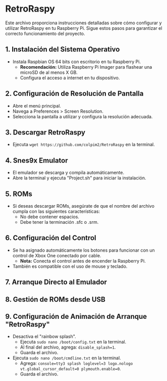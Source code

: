 # RetroRaspy

Este archivo proporciona instrucciones detalladas sobre cómo configurar y utilizar RetroRaspy en tu Raspberry Pi. Sigue estos pasos para garantizar el correcto funcionamiento del proyecto.

## 1. Instalación del Sistema Operativo

- Instala Raspbian OS 64 bits con escritorio en tu Raspberry Pi.
  - **Recomendación:** Utiliza Raspberry Pi Imager para flashear una microSD de al menos X GB.
  - Configura el acceso a internet en tu dispositivo.

## 2. Configuración de Resolución de Pantalla

- Abre el menú principal.
- Navega a Preferences > Screen Resolution.
- Selecciona la pantalla a utilizar y configura la resolución adecuada.


## 3. Descargar RetroRaspy

- Ejecuta `wget https://github.com/colpim2/RetroRaspy` en la terminal.

## 4. Snes9x Emulator

- El emulador se descarga y compila automáticamente.
- Abre la terminal y ejecuta "Project.sh" para iniciar la instalación.

## 5. ROMs

- Si deseas descargar ROMs, asegúrate de que el nombre del archivo cumpla con las siguientes características:
  - No debe contener espacios.
  - Debe tener la terminación .sfc o .srm.

## 6. Configuración del Control

- Se ha asignado automáticamente los botones para funcionar con un control de Xbox One conectado por cable.
  - **Nota:** Conecta el control antes de encender la Raspberry Pi.
- También es compatible con el uso de mouse y teclado.

## 7. Arranque Directo al Emulador

## 8. Gestión de ROMs desde USB

## 9. Configuración de Animación de Arranque "RetroRaspy"

- Desactiva el "rainbow splash".
  - Ejecuta `sudo nano /boot/config.txt` en la terminal.
  - Al final del archivo, agrega: `disable_splash=1`.
  - Guarda el archivo.
- Ejecuta `sudo nano /boot/cmdline.txt` en la terminal.
  - Agrega: `console=tty3 splash loglevel=3 logo.nologo vt.global_cursor_default=0 plymouth.enable=0`.
  - Guarda el archivo.
